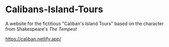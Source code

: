 # Calibans-Island-Tours
A website for the fictitious "Caliban's Island Tours" based on the character from Shakespeare's _The Tempest_

https://caliban.netlify.app/
